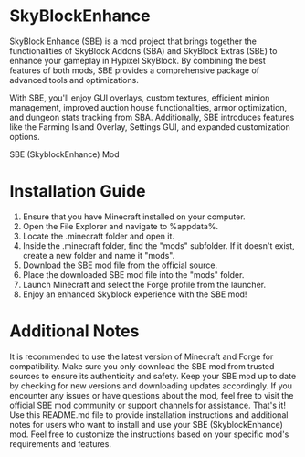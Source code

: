 # SkyBlockEnhance
SkyBlock Enhance (SBE) is a mod project that brings together the functionalities of SkyBlock Addons (SBA) and SkyBlock Extras (SBE) to enhance your gameplay in Hypixel SkyBlock. By combining the best features of both mods, SBE provides a comprehensive package of advanced tools and optimizations.

With SBE, you'll enjoy GUI overlays, custom textures, efficient minion management, improved auction house functionalities, armor optimization, and dungeon stats tracking from SBA. Additionally, SBE introduces features like the Farming Island Overlay, Settings GUI, and expanded customization options.

SBE (SkyblockEnhance) Mod
# Installation Guide
1. Ensure that you have Minecraft installed on your computer.
2. Open the File Explorer and navigate to %appdata%.
3. Locate the .minecraft folder and open it.
4. Inside the .minecraft folder, find the "mods" subfolder. If it doesn't exist, create a new folder and name it "mods".
5. Download the SBE mod file from the official source.
6. Place the downloaded SBE mod file into the "mods" folder.
7. Launch Minecraft and select the Forge profile from the launcher.
8. Enjoy an enhanced Skyblock experience with the SBE mod!
# Additional Notes
It is recommended to use the latest version of Minecraft and Forge for compatibility.
Make sure you only download the SBE mod from trusted sources to ensure its authenticity and safety.
Keep your SBE mod up to date by checking for new versions and downloading updates accordingly.
If you encounter any issues or have questions about the mod, feel free to visit the official SBE mod community or support channels for assistance.
That's it! Use this README.md file to provide installation instructions and additional notes for users who want to install and use your SBE (SkyblockEnhance) mod. Feel free to customize the instructions based on your specific mod's requirements and features.

